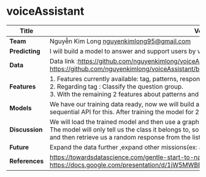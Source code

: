# voiceAssistant


|Title       |Voice Assictant|
|-----------|---------------|
|**Team**       |Nguyễn Kim Long nguyenkimlong95@gmail.com|
|**Predicting**| I will build a model to answer and support users by voice|
|**Data**| Data link :https://github.com/nguyenkimlong/voiceAssistant/blob/master/intents.json , https://github.com/nguyenkimlong/voiceAssistant/blob/master/data/dialog_talk_agent.xlsx |
|**Features**| 1. Features currently available: tag, patterns, responses. <br /> 2. Regarding tag : Classify the question group. <br /> 3. With the remaining 2 features about patterns and responses : Summary of questions and answers |
|**Models**| We have our training data ready, now we will build a deep neural network that has 3 layers. We use the Keras sequential API for this. After training the model for 200 epochs, we achieved 100% accuracy on our model |
|**Discussion**|We will load the trained model and then use a graphical user interface that will predict the response from the bot. The model will only tell us the class it belongs to, so we will implement some functions which will identify the class and then retrieve us a random response from the list of responses.|
|**Future**|Expand the data further ,expand other missions(ex: auto play music, auto send mail, auto search ...)|
|**References**|https://towardsdatascience.com/gentle-start-to-natural-language-processing-using-python-6e46c07addf3  , https://docs.google.com/presentation/d/1jW5MWBBC9TJsFsOyGMSABtR48ctbVYindQMpYGkPK7I/edit#slide=id.p2 |

          
